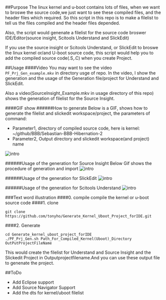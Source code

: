 ##Purpose
The linux kernel and u-boot contains lots of files, when we want to broswe the source code,we just want to see these compiled files, and the header files which required.
So this script in this repo is to make a filelist to tell us the files compiled and the header files depended. 

Also, the script would genenate a filelist for the source code broswer IDE/Editor(source insight, Scitools Understand and SlickEdit)

If you use the source insight or Scitools Understand, or SlickEdit to broswe the linux kernel or/and U-boot source code, this script would help you to add the compiled source code(.S,.C) when you create Project.

##Usage
####Video
You may want to see the video `PF_Prj_Gen_example.mkv` in directory usge of repo.
In the video, I show the generation and the usage of the Generation file/project for Understand and SlickEdit.

Also a video(SourceInsight_Example.mkv in usage directory of this repo) shows the generation of filelist for the Source Insight.

####GIF show
######How to generate
Below is a GIF, shows how to generate the filelist and slickedit workspace/project, the parameters of command:

-   Parameter1, directory of compiled source code, here is kernel: ~/github/BBB/Sebastian-BBB-Hibernation-2 
-   Parameter2, Output directory and slickedit workspace(and project) name

![intro](https://raw.githubusercontent.com/tonyho/Generate_Kernel_Uboot_Project_forIDE/master/usage/GenProjectFilelist.gif?raw=true "Generation of filelist")

######Usage of the generation for Source Insight
Below Gif shows the procedure of generation and import
![intro](https://raw.githubusercontent.com/tonyho/Generate_Kernel_Uboot_Project_forIDE/master/usage/SourceInsight_show.gif?raw=true "Slickedit demo")

######Usage of the generation for SlickEdit
![intro](https://raw.githubusercontent.com/tonyho/Generate_Kernel_Uboot_Project_forIDE/master/usage/SlickEdit_show.gif?raw=true "Slickedit demo")

######Usage of the generation for Scitools Understand
![intro](https://raw.githubusercontent.com/tonyho/Generate_Kernel_Uboot_Project_forIDE/master/usage/Understand_show.gif?raw=true "Slickedit demo")

###Text word illustration
####0. compile
compile the kernel or u-boot source code
####1. clone

    git clone https://github.com/tonyho/Generate_Kernel_Uboot_Project_forIDE.git

####2. Generate
    
    cd Generate_kernel_uboot_project_forIDE
    ./PF_Prj_Gen.sh Path_For_Compiled_Kernel(Uboot)_Directory OutPutProjectFileName

This would create the filelist for Understand and Source Insight and the Slickedit Project in Outputprojectfilename.And you can use these output file to genenate the project.

##ToDo
-   Add Eclipse support
-   Add Source Navigator Support
-   Add the dts for kernel/uboot filelist
